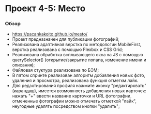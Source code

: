 # Проект 4-5: Место

### Обзор
* https://pacankakoito.github.io/mesto/
* Проект предназначен для публикации фотографий;
* Реализована адаптивная верстка по методологии MobileFirst, верстка реализована с помощью Flexbox и CSS Grid;
* Реализована обработка всплывающего окна на JS с помощью querySelector() (открытие/закрытие попапа, изменение имени и описания);
* Файловая стуктура реализована по БЭМ;
* В пятом спринте реализован алгоритм добавления новых фото, удаления и просмотра, реализована функция отметкм лайк.
* Для редактирования профиля нажмите иконку "редактировать" (карандаш), имеется возможность добавления новых карточек: нажать "+" ввести название карточки и URL фотографии, отмеченные фотографии можно отмечать отметкой "лайк", неугодные удалять посредством кнопки "удалить";

